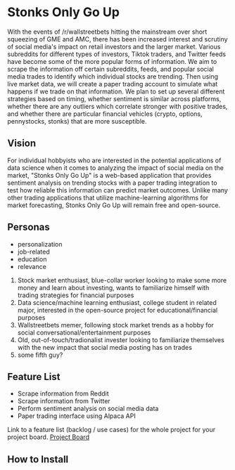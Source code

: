 # Stonks Only Go Up

With the events of /r/wallstreetbets hitting the mainstream over short squeezing of GME and AMC, there has been increased interest and scrutiny of social media's impact on retail investors and the larger market. Various subreddits for different types of investors, Tiktok traders, and Twitter feeds have become some of the more popular forms of information. We aim to scrape the information off certain subreddits, feeds, and popular social media trades to identify which individual stocks are trending. Then using live market data, we will create a paper trading account to simulate what happens if we trade on that information. We plan to set up several different strategies based on timing, whether sentiment is similar across platforms, whether there are any outliers which correlate stronger with positive trades, and whether there are particular financial vehicles (crypto, options, pennystocks, stonks) that are more susceptible.

## Vision

For individual hobbyists who are interested in the potential applications of data science when it comes to analyzing the impact of social media on the market, "Stonks Only Go Up" is a web-based application that provides sentiment analysis on trending stocks with a paper trading integration to test how reliable this information can predict market outcomes. Unlike many other trading applications that utilize machine-learning algorithms for market forecasting, Stonks Only Go Up will remain free and open-source.

## Personas

* personalization
* job-related
* education
* relevance

1. Stock market enthusiast, blue-collar worker looking to make some more money and learn about investing, wants to familiarize himself with trading strategies for financial purposes
2. Data science/machine learning enthusiast, college student in related major, interested in the open-source project for educational/financial purposes
3. Wallstreetbets memer, following stock market trends as a hobby for social conversational/entertainment purposes
4. Old, out-of-touch/tradionalist invester looking to familiarize themselves with the new impact that social media posting has on trades
5. some fifth guy?

## Feature List

* Scrape information from Reddit
* Scrape information from Twitter
* Perform sentiment analysis on social media data
* Paper trading interface using Alpaca API

Link to  a feature list (backlog / use cases) for the whole project for your project board.
[Project Board](https://trello.com/b/mm51f6Tv/stonks-only-go-up)

## How to Install
